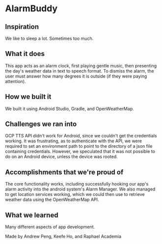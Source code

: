 # AlarmBuddy

## Inspiration
We like to sleep a lot. Sometimes too much.
## What it does
This app acts as an alarm clock, first playing gentle music, then presenting the day's weather data in text to speech format. To dismiss the alarm, the user must answer how many degrees it is outside (if they were paying attention).
## How we built it
We built it using Android Studio, Gradle, and OpenWeatherMap. 
## Challenges we ran into
GCP TTS API didn't work for Android, since we couldn't get the credentials working. It was frustrating, as to authenticate with the API, we were required to set an environment path to point to the directory of a json file containing credentials. However, we speculated that it was not possible to do on an Android device, unless the device was rooted.
## Accomplishments that we're proud of
The core functionality works, including successfully hooking our app's alarm activity into the android system's Alarm Manager. We also managed to get location services working, which we could then use to retrieve weather data using the OpenWeatherMap API.
## What we learned
Many different aspects of app development.


Made by Andrew Peng, Keefe Ho, and Raphael Academia
